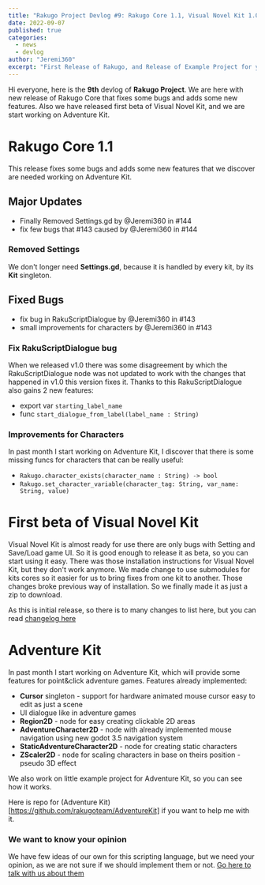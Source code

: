 ```yaml
---
title: "Rakugo Project Devlog #9: Rakugo Core 1.1, Visual Novel Kit 1.0-beta.1, and Adventure Kit progress"
date: 2022-09-07
published: true
categories:
  - news
  - devlog
author: "Jeremi360"
excerpt: "First Release of Rakugo, and Release of Example Project for you."
---
```


Hi everyone, here is the **9th** devlog of **Rakugo Project**.
We are here with new release of Rakugo Core that fixes some bugs and adds some new features.
Also we have released first beta of Visual Novel Kit, and we are start working on Adventure Kit.

# Rakugo Core 1.1

This release fixes some bugs and adds some new features that we discover are needed working on Adventure Kit.

## Major Updates

- Finally Removed Settings.gd by @Jeremi360 in #144
- fix few bugs that #143 caused by @Jeremi360 in #144

### Removed Settings

We don't longer need **Settings.gd**, because it is handled by every kit, by its **Kit** singleton. 

## Fixed Bugs

- fix bug in RakuScriptDialogue by @Jeremi360 in #143
- small improvements for characters by @Jeremi360 in #143

### Fix RakuScriptDialogue bug

When we released v1.0 there was some disagreement by which the RakuScriptDialogue
node was not updated to work with the changes that happened in v1.0 this version fixes it.
Thanks to this RakuScriptDialogue also gains 2 new features:
- export var `starting_label_name`
- func `start_dialogue_from_label(label_name : String)`

### Improvements for Characters

In past month I start working on Adventure Kit,
I discover that there is some missing funcs for characters that can be really useful:
- `Rakugo.character_exists(character_name : String) -> bool`
- `Rakugo.set_character_variable(character_tag: String, var_name: String, value)`

# First beta of Visual Novel Kit
Visual Novel Kit is almost ready for use there are only bugs with Setting and Save/Load game UI.
So it is good enough to release it as beta, so you can start using it easy.
There was those installation instructions for Visual Novel Kit, but they don't work anymore.
We made change to use submodules for kits cores so it easier for us to bring fixes from one kit to another.
Those changes broke previous way of installation.
So we finally made it as just a zip to download.

As this is initial release, so there is to many changes to list here,
but you can read [changelog here](https://github.com/rakugoteam/VisualNovelKit/releases/tag/1.0-beta.1)

# Adventure Kit

In past month I start working on Adventure Kit,
which will provide some features for point&click adventure games.
Features already implemented:
- **Cursor** singleton - support for hardware animated mouse cursor easy to edit as just a scene
- UI dialogue like in adventure games
- **Region2D** - node for easy creating clickable 2D areas
- **AdventureCharacter2D** - node with already implemented mouse navigation using new godot 3.5 navigation system
- **StaticAdventureCharacter2D** - node for creating static characters
- **ZScaler2D** - node for scaling characters in base on theirs position - pseudo 3D effect

We also work on little example project for Adventure Kit, so you can see how it works.

Here is repo for (Adventure Kit)[https://github.com/rakugoteam/AdventureKit] if you want to help me with it.

### We want to know your opinion 

We have few ideas of our own for this scripting language, 
but we need your opinion, as we are not sure if we should implement them or not.
[Go here to talk with us about them](https://github.com/rakugoteam/Rakugo/issues?q=is%3Aopen+is%3Aissue+label%3Adiscussion)


